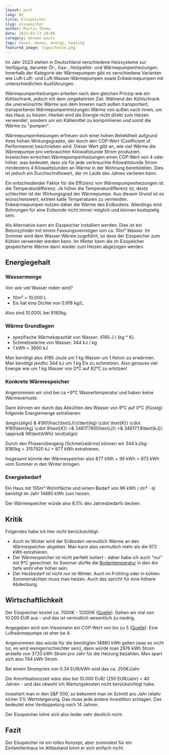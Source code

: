 ```yaml
---
layout: post
lang: de
title: Eisspeicher
slug: eisspeicher
author: Martin Thoma
date: 2023-03-11 20:00
category: German posts
tags: house, money, energy, heating
featured_image: logos/house.png
---
```

Im Jahr 2023 stehen in Deutschland verschiedene Heizsysteme zur Verfügung,
darunter Öl-, Gas-, Holzpellet- und Wärmepumpenheizungen. Innerhalb der
Kategorie der Wärmepumpen gibt es verschiedene Varianten wie Luft-Luft- und
Luft-Wasser-Wärmepumpen sowie Erdwärmepumpen mit unterschiedlichen Ausführungen.

Wärmepumpenheizungen arbeiten nach dem gleichen Prinzip wie ein Kühlschrank,
jedoch mit dem umgekehrten Ziel. Während der Kühlschrank die unerwünschte Wärme
aus dem Inneren nach außen transportiert, transportieren Wärmepumpenheizungen
Wärme von außen nach innen, um das Haus zu heizen. Hierbei wird die Energie
nicht direkt zum Heizen verwendet, sondern um ein Kältemittel zu komprimieren
und somit die Wärme zu "pumpen".

Wärmepumpenheizungen erfreuen sich einer hohen Beliebtheit aufgrund ihres hohen
Wirkungsgrades, der durch den COP-Wert (Coefficient of Performance) beschrieben
wird. Dieser Wert gibt an, wie viel Wärme die Wärmepumpe pro verbrauchter
Kilowattstunde Strom produziert. Inzwischen erreichen Wärmepumpenheizungen einen
COP-Wert von 4 oder höher, was bedeutet, dass sie für jede verbrauchte
Kilowattstunde Strom mindestens 4 Kilowattstunden an Wärme in der Wohnung
bereitstellen. Dies ist jedoch ein Durchschnittswert, der im Laufe des Jahres
variieren kann.

Ein entscheidender Faktor für die Effizienz von Wärmepumpenheizungen ist die
Temperaturdifferenz. Je höher die Temperaturdifferenz ist, desto schlechter ist
der Wirkungsgrad der Wärmepumpe. Aus diesem Grund ist es wünschenswert, extrem
kalte Temperaturen zu vermeiden. Erdwärmepumpen nutzen daher die Wärme des
Erdbodens. Allerdings sind Bohrungen für eine
Erdsonde nicht immer möglich und können kostspielig sein.

Als Alternative kann ein Eisspeicher installiert werden. Dies ist ein
Betonzylinder mit einem Fassungsvermögen von ca. 10m³ Wasser. Im
Sommer wird dem Wasser Wärme zugeführt, so dass der Eisspeicher zum Kühlen
verwendet werden kann. Im Winter kann die im Eisspeicher gespeicherte Wärme dann
wieder zum Heizen abgezogen werden.

## Energiegehalt

### Wassermenge

Von wie viel Wasser reden wird?

* 10m³ = 10.000 L
* Eis hat eine Dichte von 0.918 kg/L.

Also sind 10.000L bei 9180kg.

### Wärme Grundlagen

* spezifische Wärmekapazität von Wasser: 4190 J / (kg * K).
* Schmelzwärme von Wasser: 344 kJ / kg
* 1 kWh = 3600 kJ

Man benötigt also 4190 Joule um 1 kg Wasser um 1 Kelvin zu erwärmen.
Man benötigt jeodhc 344 kJ um 1 kg Eis zu schmelzen. Also genauso viel Energie
wie um 1 kg Wasser von 0°C auf 82°C zu erhitzen!

### Konkrete Wärmespeicher

Angenommen wir sind bei ca +9°C Wassertemperatur und haben keine Wärmeverluste.

Dann können wir durch das Abkühlen des Wasser von 9°C auf 0°C (flüssig) folgende
Energiemenge extrahieren:

\begin{align}
        & 4190\frac{\text{J}}{\text{kg} \cdot \text{K}} \cdot 9180\text{kg} \cdot 9\text{K}\\
       =& 346177800\text{J}\\
       =& 346177.8\text{kJ}\\
 \approx& 96\text{kWh}
\end{align}

Durch den Phasenübergang (Schmelzwärme) können wir 344 kJ/kg ⋅ 9180kg = 3157920 kJ = 877 kWh
extrahieren.

Insgesamt könnte der Wärmespeicher also 877 kWh + 96 kWh = 973 kWh vom Sommer
in den Winter bringen.

### Energiebedarf

Ein Haus mit 155m² Wohnfläche und einem Bedarf von 96 kWh / (m² ⋅ a) benötigt
im Jahr 14880 kWh zum heizen.

Der Wärmespeicher würde also 6.5% des Jahresbedarfs decken.

## Kritik

Folgendes habe ich hier nicht berücksichtigt:

* Auch im Winter wird der Erdboden vermutlich Wärme an den Wärmespeicher abgeben.
  Man kann also vermutlich mehr als die 973 kWh extrahieren.
* Der Wärmespeicher ist nicht perfekt isoliert - daher habe ich auch "nur" mit
  9°C gerechnet. Im Sommer dürfte die [Bodentemperatur](https://de.wikipedia.org/wiki/Bodentemperatur)
  in den 4m tiefe wohl eher höher sein.
* Der Heizbedarf ist nicht nur im Winter. Auch im Frühling oder in kühlen
  Sommernächten muss man heizen. Auch das spricht für eine höhere Abdeckung.


## Wirtschaftlichkeit

Der Eisspeicher kostet ca. 7000€ - 12000€ ([Quelle](https://www.heizung.de/waermepumpe/eisspeicher.html)).
Gehen wir mal von 10.000 EUR aus - und das ist vermutlich wesentlich zu niedrig.

Angegeben wird von Viessmann ein COP-Wert von bis zu 5 ([Quelle](https://www.baulinks.de/webplugin/2022/0265.php4)). Eine Luftwärmepumpe ist eher be 4.

Angenommen das würde für die benötigten 14880 kWh gelten (was es nicht tut, es
wird weniger/schlechter sein), dann würde man 2976 kWh Strom anstelle von
3720 kWh Strom pro Jahr für die Heizung bezahlen. Man spart sich also 744 kWh
Strom.

Bei einem Strompreis von 0.34 EUR/kWh sind das ca. 250€/Jahr.

Die Amortisationszeit wäre also bei 10.000 EUR/ (250 EUR/Jahr) = 40 Jahren - und
das obwohl ich Wartungskosten nicht berücksichtigt habe.

Investiert man in den S&P 500, so bekommt man im Schnitt pro Jahr relativ
sicher 5% Wertsteigerung. Das muss jede andere Investition schlagen. Das
bedeutet eine Verdoppelung nach 14 Jahren.

Der Eisspeicher lohnt sich also leider sehr deutlich nicht.

## Fazit

Der Eisspeicher ist ein tolles Konzept, aber zumindest für ein Einfamilienhaus
im Altbestand lohnt er sich einfach nicht.
